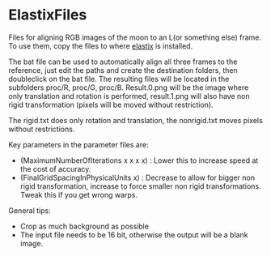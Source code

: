 # ElastixFiles

Files for aligning RGB images of the moon to an L(or something else) frame. To use them, copy the files to where [elastix](https://github.com/SuperElastix/elastix/releases) is installed.

The bat file can be used to automatically align all three frames to the reference, just edit the paths and create the destination folders, then doubleclick on the bat file. The resulting files will  be located in the subfolders proc/R, proc/G, proc/B. Result.0.png will be the image where only translation and rotation is performed, result.1.png will also have non rigid transformation (pixels will be moved without restriction).

The rigid.txt  does only rotation and translation, the nonrigid.txt moves pixels without restrictions.

Key parameters in the parameter files are:

* (MaximumNumberOfIterations x x x x) : Lower this to increase speed at the cost of accuracy.
* (FinalGridSpacingInPhysicalUnits x) : Decrease to allow for bigger non rigid transformation, increase to force smaller non rigid transformations. Tweak this if you get wrong warps.

General tips:

* Crop as much background as possible
* The input file needs to be 16 bit, otherwise the output will be a blank image.

